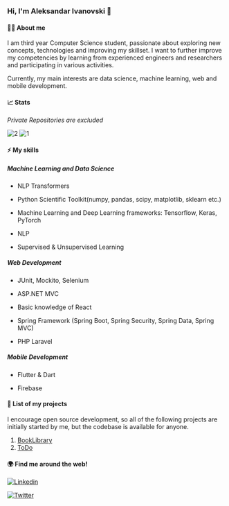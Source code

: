 ### Hi, I'm Aleksandar Ivanovski :wave:

#### 🧑‍💻 About me

I am third year Computer Science student, passionate about exploring new concepts, technologies and improving my skillset. I want to further improve my competencies by learning from experienced engineers and researchers and participating in various activities.

Currently, my main interests are data science, machine learning, web and mobile development.

#### 📈 Stats

_Private Repositories are excluded_

![2](https://github-readme-stats.vercel.app/api?username=Aleksandar1932&layout=compact)
![1](https://github-readme-stats.vercel.app/api/top-langs/?username=Aleksandar1932&layout=compact)



#### ⚡ My skills

##### Machine Learning and Data Science

- NLP Transformers 

- Python Scientific Toolkit(numpy, pandas, scipy, matplotlib, sklearn etc.) 

- Machine Learning and Deep Learning frameworks: Tensorflow, Keras, PyTorch   

- NLP

- Supervised & Unsupervised Learning

##### Web Development

- JUnit, Mockito, Selenium 

- ASP.NET MVC 

- Basic knowledge of React 

- Spring Framework (Spring Boot, Spring Security, Spring Data, Spring MVC) 

- PHP Laravel

##### Mobile Development

- Flutter & Dart 

- Firebase


#### 🚀 List of my projects

I encourage open source development, so all of the following projects are initially started by me, but the codebase is available for anyone.

1. [BookLibrary](https://rebrand.ly/b1r8vm8)
2. [ToDo](https://github.com/Aleksandar1932/todo-app)

#### 🌍 Find me around the web!

<a href="https://www.linkedin.com/in/aleksandar1932/"> ![Linkedin](https://img.shields.io/badge/LinkedIn-0077B5?style=for-the-badge&logo=linkedin&logoColor=white)</a>

<a href="https://twitter.com/a_ivanovski19"> ![Twitter](https://img.shields.io/badge/Twitter-1DA1F2?style=for-the-badge&logo=twitter&logoColor=white)</a>
